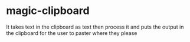 # magic-clipboard
It takes text in the clipboard as text then process it and puts the output in the clipboard for the user to paster where they please
